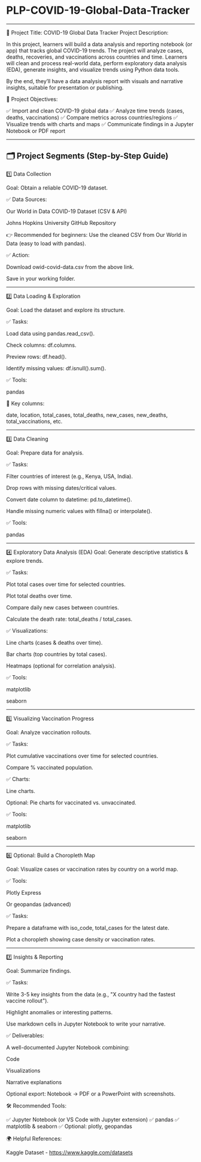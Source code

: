 # PLP-COVID-19-Global-Data-Tracker
__________________________________
📝 Project Title: COVID-19 Global Data Tracker
Project Description:

In this project, learners will build a data analysis and reporting notebook (or app) that tracks global COVID-19 trends. The project will analyze cases, deaths, recoveries, and vaccinations across countries and time. Learners will clean and process real-world data, perform exploratory data analysis (EDA), generate insights, and visualize trends using Python data tools.

By the end, they’ll have a data analysis report with visuals and narrative insights, suitable for presentation or publishing.

🚩 Project Objectives:

✅ Import and clean COVID-19 global data
✅ Analyze time trends (cases, deaths, vaccinations)
✅ Compare metrics across countries/regions
✅ Visualize trends with charts and maps
✅ Communicate findings in a Jupyter Notebook or PDF report
__________________________________
🗂️ Project Segments (Step-by-Step Guide)
----------------------------------
1️⃣ Data Collection

Goal: Obtain a reliable COVID-19 dataset.

✅ Data Sources:

Our World in Data COVID-19 Dataset (CSV & API)

Johns Hopkins University GitHub Repository

👉 Recommended for beginners: Use the cleaned CSV from Our World in Data (easy to load with pandas).

✅ Action:

Download owid-covid-data.csv from the above link.

Save in your working folder.

__________________________________
2️⃣ Data Loading & Exploration

Goal: Load the dataset and explore its structure.

✅ Tasks:

Load data using pandas.read_csv().

Check columns: df.columns.

Preview rows: df.head().

Identify missing values: df.isnull().sum().

✅ Tools:

pandas

📌 Key columns:

date, location, total_cases, total_deaths, new_cases, new_deaths, total_vaccinations, etc.

_________________________________
3️⃣ Data Cleaning

Goal: Prepare data for analysis.

✅ Tasks:

Filter countries of interest (e.g., Kenya, USA, India).

Drop rows with missing dates/critical values.

Convert date column to datetime: pd.to_datetime().

Handle missing numeric values with fillna() or interpolate().

✅ Tools:

pandas
_________________________________
4️⃣ Exploratory Data Analysis (EDA)
Goal: Generate descriptive statistics & explore trends.

✅ Tasks:

Plot total cases over time for selected countries.

Plot total deaths over time.

Compare daily new cases between countries.

Calculate the death rate: total_deaths / total_cases.

✅ Visualizations:

Line charts (cases & deaths over time).

Bar charts (top countries by total cases).

Heatmaps (optional for correlation analysis).

✅ Tools:

matplotlib

seaborn

___________________________________
5️⃣ Visualizing Vaccination Progress

Goal: Analyze vaccination rollouts.

✅ Tasks:

Plot cumulative vaccinations over time for selected countries.

Compare % vaccinated population.

✅ Charts:

Line charts.

Optional: Pie charts for vaccinated vs. unvaccinated.

✅ Tools:

matplotlib

seaborn
__________________________________
6️⃣ Optional: Build a Choropleth Map

Goal: Visualize cases or vaccination rates by country on a world map.

✅ Tools:

Plotly Express

Or geopandas (advanced)

✅ Tasks:

Prepare a dataframe with iso_code, total_cases for the latest date.

Plot a choropleth showing case density or vaccination rates.

________________________________
7️⃣ Insights & Reporting

Goal: Summarize findings.

✅ Tasks:

Write 3-5 key insights from the data (e.g., "X country had the fastest vaccine rollout").

Highlight anomalies or interesting patterns.

Use markdown cells in Jupyter Notebook to write your narrative.

✅ Deliverables:

A well-documented Jupyter Notebook combining:

Code

Visualizations

Narrative explanations

Optional export: Notebook → PDF or a PowerPoint with screenshots.

🛠️ Recommended Tools:

✅ Jupyter Notebook (or VS Code with Jupyter extension)
✅ pandas
✅ matplotlib & seaborn
✅ Optional: plotly, geopandas



🌍 Helpful References:

Kaggle Dataset - https://www.kaggle.com/datasets
